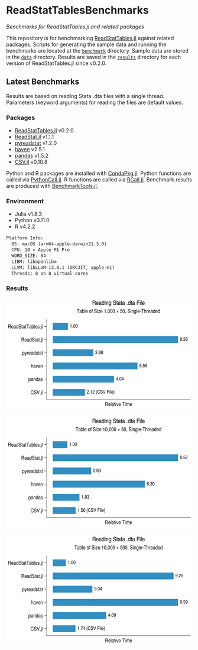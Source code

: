 # ReadStatTablesBenchmarks

*Benchmarks for ReadStatTables.jl and related packages*

This repository is for benchmarking
[ReadStatTables.jl](https://github.com/junyuan-chen/ReadStatTables.jl)
against related packages.
Scripts for generating the sample data
and running the benchmarks are located at the [`benchmark`](benchmark) directory.
Sample data are stored in the [`data`](data) directory.
Results are saved in the [`results`](results) directory
for each version of ReadStatTables.jl since v0.2.0.

## Latest Benchmarks

Results are based on reading Stata .dta files with a single thread.
Parameters (keyword arguments) for reading the files are default values.

### Packages

- [ReadStatTables.jl](https://github.com/junyuan-chen/ReadStatTables.jl) v0.2.0
- [ReadStat.jl](https://github.com/queryverse/ReadStat.jl) v1.1.1
- [pyreadstat](https://github.com/Roche/pyreadstat) v1.2.0
- [haven](https://github.com/tidyverse/haven) v2.5.1
- [pandas](https://github.com/pandas-dev/pandas) v1.5.2
- [CSV.jl](https://github.com/JuliaData/CSV.jl) v0.10.8

Python and R packages are installed with
[CondaPkg.jl](https://github.com/cjdoris/CondaPkg.jl).
Python functions are called via [PythonCall.jl](https://github.com/cjdoris/PythonCall.jl).
R functions are called via [RCall.jl](https://github.com/JuliaInterop/RCall.jl).
Benchmark results are produced with
[BenchmarkTools.jl](https://github.com/JuliaCI/BenchmarkTools.jl).

### Environment

- Julia v1.8.3
- Python v3.11.0
- R v4.2.2

```
Platform Info:
  OS: macOS (arm64-apple-darwin21.3.0)
  CPU: 10 × Apple M1 Pro
  WORD_SIZE: 64
  LIBM: libopenlibm
  LLVM: libLLVM-13.0.1 (ORCJIT, apple-m1)
  Threads: 8 on 8 virtual cores
```

### Results

<p align="center">
  <img src="results/v0.2.0/stata_1k_50.svg" height="300"><br><br>
  <img src="results/v0.2.0/stata_10k_50.svg" height="300"><br><br>
  <img src="results/v0.2.0/stata_10k_500.svg" height="300"><br><br>
</p>

